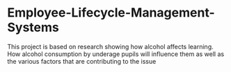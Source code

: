 # Employee-Lifecycle-Management-Systems
This project is based on research showing how alcohol affects learning. How alcohol consumption by underage pupils will influence them as well as the various factors that are contributing to the issue
